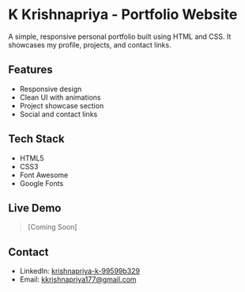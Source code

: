 # K Krishnapriya - Portfolio Website

A simple, responsive personal portfolio built using HTML and CSS. It showcases my profile, projects, and contact links.

## Features
- Responsive design
- Clean UI with animations
- Project showcase section
- Social and contact links

## Tech Stack
- HTML5  
- CSS3  
- Font Awesome  
- Google Fonts

## Live Demo
> [Coming Soon]

## Contact
- LinkedIn: [krishnapriya-k-99599b329](https://www.linkedin.com/in/krishnapriya-k-99599b329)  
- Email: [kkrishnapriya177@gmail.com](mailto:kkrishnapriya177@gmail.com)
